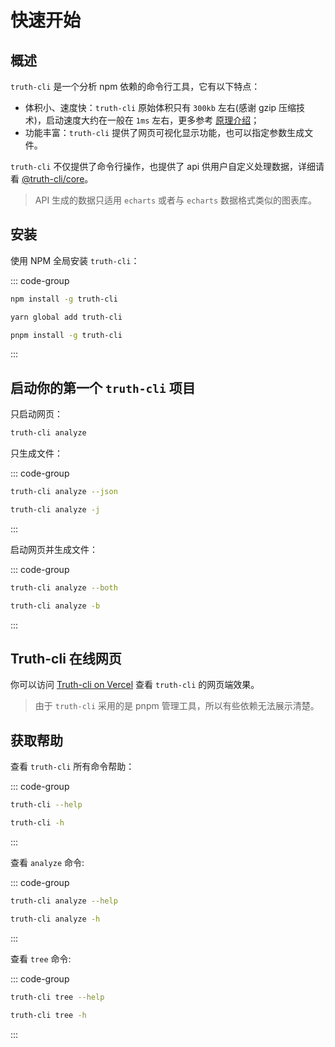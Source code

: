 # 快速开始

## 概述

`truth-cli` 是一个分析 npm 依赖的命令行工具，它有以下特点：

- 体积小、速度快：`truth-cli` 原始体积只有 `300kb` 左右(感谢 gzip 压缩技术)，启动速度大约在一般在 `1ms` 左右，更多参考 [原理介绍](/about/how.md#网页数据如何而来)；
- 功能丰富：`truth-cli` 提供了网页可视化显示功能，也可以指定参数生成文件。

`truth-cli` 不仅提供了命令行操作，也提供了 api 供用户自定义处理数据，详细请看 [@truth-cli/core](./api.md)。

> API 生成的数据只适用 `echarts` 或者与 `echarts` 数据格式类似的图表库。

## 安装

使用 NPM 全局安装 `truth-cli`：

::: code-group
```bash [npm]
npm install -g truth-cli
```
```bash [yarn]
yarn global add truth-cli
```
```bash [pnpm]
pnpm install -g truth-cli
```
:::

## 启动你的第一个 `truth-cli` 项目

只启动网页：

```bash
truth-cli analyze
```

只生成文件：

::: code-group
```bash [--json]
truth-cli analyze --json
```
```bash [-j]
truth-cli analyze -j
```
:::

启动网页并生成文件：

::: code-group
```bash [--both]
truth-cli analyze --both
```
```bash [-b]
truth-cli analyze -b
```
:::

## Truth-cli 在线网页

你可以访问 [Truth-cli on Vercel](https://truth-cli.vercel.app/) 查看 `truth-cli` 的网页端效果。

> 由于 `truth-cli` 采用的是 pnpm 管理工具，所以有些依赖无法展示清楚。

## 获取帮助

查看 `truth-cli` 所有命令帮助：

::: code-group
```bash [--help]
truth-cli --help
```
```bash [-h]
truth-cli -h
```
:::

查看 `analyze` 命令:

::: code-group
```bash [--help]
truth-cli analyze --help
```
```bash [-h]
truth-cli analyze -h
```
:::

查看 `tree` 命令:

::: code-group
```bash [--help]
truth-cli tree --help
```
```bash [-h]
truth-cli tree -h
```
:::
